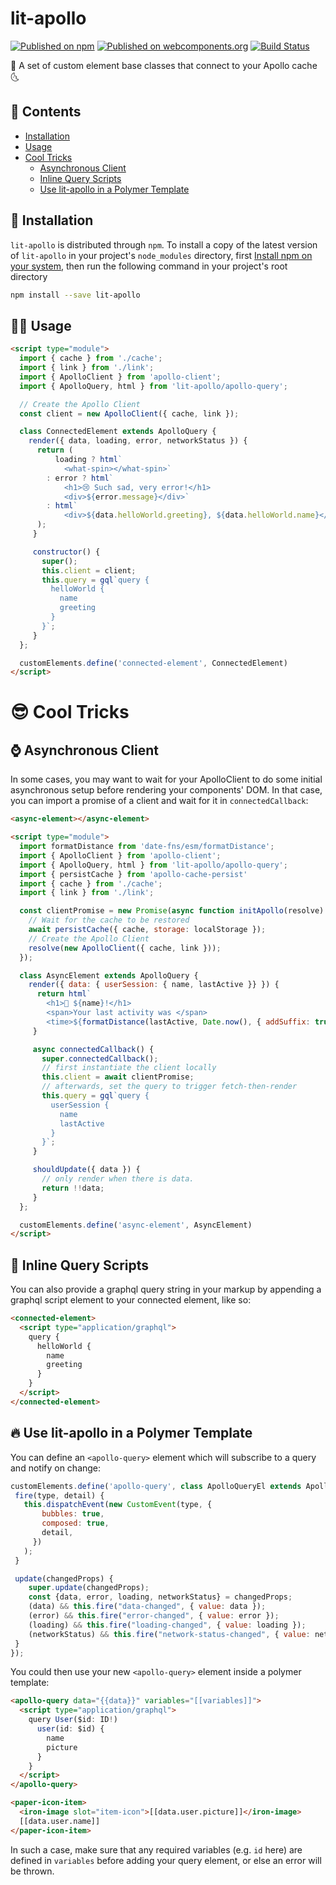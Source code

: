 # lit-apollo
[![Published on npm](https://img.shields.io/npm/v/lit-apollo.svg)](https://www.npmjs.com/package/lit-apollo)
[![Published on webcomponents.org](https://img.shields.io/badge/webcomponents.org-published-blue.svg)](https://www.webcomponents.org/element/lit-apollo)
[![Build Status](https://travis-ci.org/bennypowers/lit-apollo.svg?branch=master)](https://travis-ci.org/bennypowers/lit-apollo)

🚀 A set of custom element base classes that connect to your Apollo cache 🌜

## 📓 Contents
- [Installation](#-installation)
- [Usage](#-usage)
- [Cool Tricks](#-cool-tricks)
  - [Asynchronous Client](#-asynchronous-client)
  - [Inline Query Scripts](#-inline-query-scripts)
  - [Use lit-apollo in a Polymer Template](#-use-lit-apollo-in-a-polymer-template)

## 🔧 Installation
`lit-apollo` is distributed through `npm`. To install a copy of the latest version of `lit-apollo` in your project's `node_modules` directory, first [Install npm on your system](https://www.npmjs.com/get-npm), then run the following command in your project's root directory
```bash
npm install --save lit-apollo
```

## 👩‍🚀 Usage

```html
<script type="module">
  import { cache } from './cache';
  import { link } from './link';
  import { ApolloClient } from 'apollo-client';
  import { ApolloQuery, html } from 'lit-apollo/apollo-query';

  // Create the Apollo Client
  const client = new ApolloClient({ cache, link });

  class ConnectedElement extends ApolloQuery {
    render({ data, loading, error, networkStatus }) {
      return (
          loading ? html`
            <what-spin></what-spin>`
        : error ? html`
            <h1>😢 Such sad, very error!</h1>
            <div>${error.message}</div>`
        : html`
            <div>${data.helloWorld.greeting}, ${data.helloWorld.name}</div>`
      );
     }

     constructor() {
       super();
       this.client = client;
       this.query = gql`query {
         helloWorld {
           name
           greeting
         }
       }`;
     }
  };

  customElements.define('connected-element', ConnectedElement)
</script>
```

# 😎 Cool Tricks

## ⌚️ Asynchronous Client
In some cases, you may want to wait for your ApolloClient to do some initial asynchronous setup before rendering your components' DOM. In that case, you can import a promise of a client and wait for it in `connectedCallback`:

```html
<async-element></async-element>

<script type="module">
  import formatDistance from 'date-fns/esm/formatDistance';
  import { ApolloClient } from 'apollo-client';
  import { ApolloQuery, html } from 'lit-apollo/apollo-query';
  import { persistCache } from 'apollo-cache-persist'
  import { cache } from './cache';
  import { link } from './link';

  const clientPromise = new Promise(async function initApollo(resolve) {
    // Wait for the cache to be restored
    await persistCache({ cache, storage: localStorage });
    // Create the Apollo Client
    resolve(new ApolloClient({ cache, link }));
  });

  class AsyncElement extends ApolloQuery {
    render({ data: { userSession: { name, lastActive }} }) {
      return html`
        <h1>👋 ${name}!</h1>
        <span>Your last activity was </span>
        <time>${formatDistance(lastActive, Date.now(), { addSuffix: true })}</time>`
     }

     async connectedCallback() {
       super.connectedCallback();
       // first instantiate the client locally
       this.client = await clientPromise;
       // afterwards, set the query to trigger fetch-then-render
       this.query = gql`query {
         userSession {
           name
           lastActive
         }
       }`;
     }

     shouldUpdate({ data }) {
       // only render when there is data.
       return !!data;
     }
  };

  customElements.define('async-element', AsyncElement)
</script>
```

## 📜 Inline Query Scripts
You can also provide a graphql query string in your markup by appending a
graphql script element to your connected element, like so:

```html
<connected-element>
  <script type="application/graphql">
    query {
      helloWorld {
        name
        greeting
      }
    }
  </script>
</connected-element>
```

## 🔥 Use lit-apollo in a Polymer Template
You can define an `<apollo-query>` element which will subscribe to a query and notify on change:

```js
customElements.define('apollo-query', class ApolloQueryEl extends ApolloQuery {
 fire(type, detail) {
   this.dispatchEvent(new CustomEvent(type, {
       bubbles: true,
       composed: true,
       detail,
     })
   );
 }

 update(changedProps) {
    super.update(changedProps);
    const {data, error, loading, networkStatus} = changedProps;
    (data) && this.fire("data-changed", { value: data });
    (error) && this.fire("error-changed", { value: error });
    (loading) && this.fire("loading-changed", { value: loading });
    (networkStatus) && this.fire("network-status-changed", { value: networkStatus });
 }
});
```

You could then use your new `<apollo-query>` element inside a polymer template:
```html
<apollo-query data="{{data}}" variables="[[variables]]">
  <script type="application/graphql">
    query User($id: ID!)
      user(id: $id) {
        name
        picture
      }
    }
  </script>
</apollo-query>

<paper-icon-item>
  <iron-image slot="item-icon">[[data.user.picture]]</iron-image>
  [[data.user.name]]
</paper-icon-item>
```

In such a case, make sure that any required variables (e.g. `id` here) are defined in `variables` before adding your query element, or else an error will be thrown.
